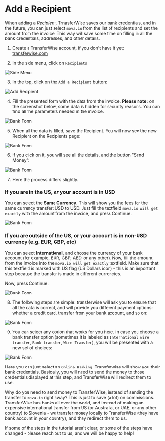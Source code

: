 # Add a Recipient

When adding a _Recipient_, TrnasferWise saves our bank credentials, and in the future, you can just select `mova.io` from the list of recipients and set the amount from the invoice. This way will save some time on filling in all the bank credentials, addresses, and other details.

1. Create a TransferWise account, if you don't have it yet: [transferwise.com](https://transferwise.com/register)

2. In the side menu, click on `Recipients`

![Side Menu](./_images/payment_1.png)

3. In the top, click on the `Add a Recipient` button:

![Add Recipient](./_images/payment_2.png)

4. Fill the presented form with the data from the invoice. **Please note:** on the screenshot below, some data is hidden for security reasons. You can find all the parameters needed in the invoice.

![Bank Form](./_images/payment_3.png)

5. When all the data is filled, save the Recipient. You will now see the new Recipient on the Recipients page:

![Bank Form](./_images/payment_5.png)

6. If you click on it, you will see all the details, and the button "Send Money":

![Bank Form](./_images/payment_4.png)

7. Here the process differs slightly.

### If you are in the US, _or_ your account is in USD

You can select the **Same Currency**. This will show you the fees for the same currency transfer: USD to USD. Just fill the textfield `mova.io will get exactly` with the amount from the invoice, and press Continue.

![Bank Form](./_images/payment_6.png)

### If you are outside of the US, or your account is in non-USD currency (e.g. EUR, GBP, etc)

You can select **International**, and choose the currency of your bank account (for example, EUR, GBP, AED, or any other). Now, fill the amount from the invoice into the `mova.io will get exactly` textfield. Make sure that this textfield is marked with US flag (US Dollars icon) - this is an important step because the transfer is made in different currencies.

Now, press Continue.

![Bank Form](./_images/payment_7.png)

8. The following steps are simple: transferwise will ask you to ensure that all the data is correct, and will provide you different payment options: whether a credit card, transfer from your bank account, and so on:

![Bank Form](./_images/payment_8.png)

9. You can select any option that works for you here. In case you choose a bank transfer option (sometimes it is labeled as `International wire transfer`, `Bank transfer`, `Wire Transfer`), you will be presented with a new set of choices:

![Bank Form](./_images/payment_9.png)

Here you can just select an `Online Banking`. Transferwise will show you their bank credentials. Basically, you will need to send the money to those credentials displayed at this step, and TransferWise will redirect them to use.

Why do you need to send money to TransferWise, instead of sending the transfer to `mova.io` right away? This is just to save (a lot) on commissions. TransferWise has banks all over the world, and instead of making an expensive international transfer from US (or Australia, or UAE, or any other country) to Slovenia - we transfer money locally to TransferWise (they have bank account in your country), and they redirect them to us.

If some of the steps in the tutorial aren't clear, or some of the steps have changed - please reach out to us, and we will be happy to help!

